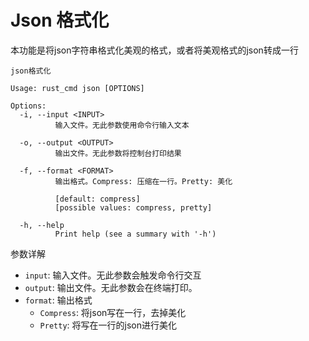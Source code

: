# Json 格式化

本功能是将json字符串格式化美观的格式，或者将美观格式的json转成一行

```shell
json格式化

Usage: rust_cmd json [OPTIONS]

Options:
  -i, --input <INPUT>
          输入文件。无此参数使用命令行输入文本

  -o, --output <OUTPUT>
          输出文件。无此参数将控制台打印结果

  -f, --format <FORMAT>
          输出格式。Compress: 压缩在一行。Pretty: 美化

          [default: compress]
          [possible values: compress, pretty]

  -h, --help
          Print help (see a summary with '-h')
```

参数详解

- `input`: 输入文件。无此参数会触发命令行交互
- `output`: 输出文件。无此参数会在终端打印。
- `format`: 输出格式
    - `Compress`: 将json写在一行，去掉美化
    - `Pretty`: 将写在一行的json进行美化